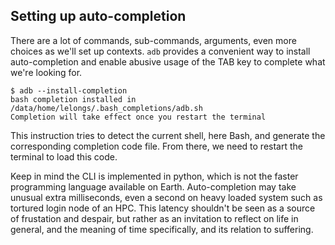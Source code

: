
## Setting up auto-completion

There are a lot of commands, sub-commands, arguments, even more choices as we'll set up contexts. `adb` provides a
convenient way to install auto-completion and enable abusive usage of the TAB key to complete what we're looking for.

```
$ adb --install-completion 
bash completion installed in /data/home/lelongs/.bash_completions/adb.sh
Completion will take effect once you restart the terminal
```

This instruction tries to detect the current shell, here Bash, and generate the corresponding completion code file. From
there, we need to restart the terminal to load this code.

Keep in mind the CLI is implemented in python, which is not the faster programming language available on Earth.
Auto-completion may take unusual extra milliseconds, even a second on heavy loaded system such as tortured login node
of an HPC. This latency shouldn't be seen as a source of frustation and despair, but rather as an invitation to reflect
on life in general, and the meaning of time specifically, and its relation to suffering.


